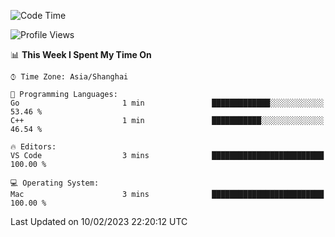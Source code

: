<!--START_SECTION:waka-->
![Code Time](http://img.shields.io/badge/Code%20Time-455%20hrs%2012%20mins-blue)

![Profile Views](http://img.shields.io/badge/Profile%20Views-0-blue)

📊 **This Week I Spent My Time On** 

```text
⌚︎ Time Zone: Asia/Shanghai

💬 Programming Languages: 
Go                       1 min               █████████████░░░░░░░░░░░░   53.46 % 
C++                      1 min               ███████████░░░░░░░░░░░░░░   46.54 % 

🔥 Editors: 
VS Code                  3 mins              █████████████████████████   100.00 % 

💻 Operating System: 
Mac                      3 mins              █████████████████████████   100.00 % 

```


 Last Updated on 10/02/2023 22:20:12 UTC
<!--END_SECTION:waka-->